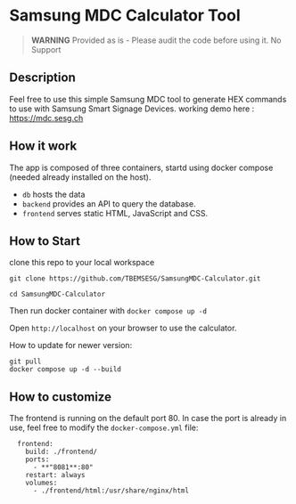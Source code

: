 # Samsung MDC Calculator Tool

> **WARNING**
Provided as is - Please audit the code before using it.
No Support

## Description
Feel free to use this simple Samsung MDC tool to generate HEX commands to use with Samsung Smart Signage Devices.
working demo here : https://mdc.sesg.ch 

## How it work
The app is composed of three containers, startd using docker compose (needed already installed on the host).

- `db` hosts the data
- `backend` provides an API to query the database.
- `frontend` serves static HTML, JavaScript and CSS. 

## How to Start
clone this repo to your local workspace
````
git clone https://github.com/TBEMSESG/SamsungMDC-Calculator.git

cd SamsungMDC-Calculator
````
Then run docker container with `docker compose up -d`

Open `http://localhost` on your browser to use the calculator.

How to update for newer version: 
````
git pull
docker compose up -d --build
````

## How to customize
The frontend is running on the default port 80. In case the port is already in use, feel free to modify the `docker-compose.yml` file:
```
  frontend:
    build: ./frontend/
    ports:
      - **"8081**:80"
    restart: always
    volumes:
      - ./frontend/html:/usr/share/nginx/html
```